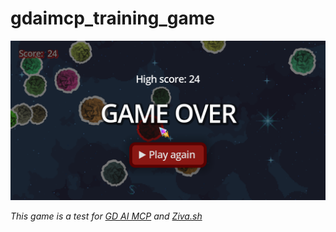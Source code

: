 # gdaimcp_training_game

![in Game Screenshot](images/Screenshot.png)

_This game is a test for [GD AI MCP](https://gdaimcp.com/) and [Ziva.sh](https://ziva.sh/)_
